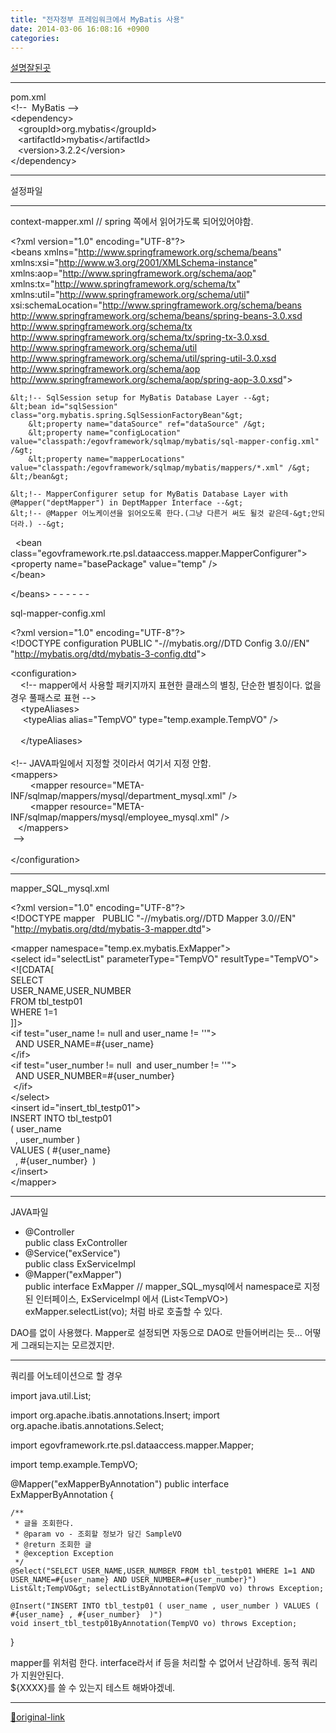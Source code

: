 ```yaml
---
title: "전자정부 프레임워크에서 MyBatis 사용"
date: 2014-03-06 16:08:16 +0900
categories: 
---
```

  

[설명잘된곳](http://mybatis.github.io/mybatis-3/ko/sqlmap-xml.html "설명잘된곳")  
- - - - - -


pom.xml  
&lt;!--  MyBatis --&gt;  
		&lt;dependency&gt;  
		    &lt;groupId&gt;org.mybatis&lt;/groupId&gt;  
		    &lt;artifactId&gt;mybatis&lt;/artifactId&gt;  
		    &lt;version&gt;3.2.2&lt;/version&gt;  
		&lt;/dependency&gt;  
- - - - - -


설정파일  
- - - - - -

context-mapper.xml // spring 쪽에서 읽어가도록 되어있어야함.  
  
&lt;?xml version="1.0" encoding="UTF-8"?&gt;  
&lt;beans xmlns="http://www.springframework.org/schema/beans"  
	xmlns:xsi="http://www.w3.org/2001/XMLSchema-instance"  
	xmlns:aop="http://www.springframework.org/schema/aop"  
	xmlns:tx="http://www.springframework.org/schema/tx"  
	xmlns:util="http://www.springframework.org/schema/util"  
	xsi:schemaLocation="http://www.springframework.org/schema/beans http://www.springframework.org/schema/beans/spring-beans-3.0.xsd  
	http://www.springframework.org/schema/tx http://www.springframework.org/schema/tx/spring-tx-3.0.xsd   
	http://www.springframework.org/schema/util http://www.springframework.org/schema/util/spring-util-3.0.xsd			  
	http://www.springframework.org/schema/aop http://www.springframework.org/schema/aop/spring-aop-3.0.xsd"&gt;  
  
	&lt;!-- SqlSession setup for MyBatis Database Layer --&gt;  
	&lt;bean id="sqlSession" class="org.mybatis.spring.SqlSessionFactoryBean"&gt;  
		&lt;property name="dataSource" ref="dataSource" /&gt;  
		&lt;property name="configLocation" value="classpath:/egovframework/sqlmap/mybatis/sql-mapper-config.xml" /&gt;  
		&lt;property name="mapperLocations" value="classpath:/egovframework/sqlmap/mybatis/mappers/*.xml" /&gt;  
	&lt;/bean&gt;  
  
	&lt;!-- MapperConfigurer setup for MyBatis Database Layer with @Mapper("deptMapper") in DeptMapper Interface --&gt;  
	&lt;!-- @Mapper 어노케이션을 읽어오도록 한다.(그냥 다른거 써도 될것 같은데-&gt;안되더라.) --&gt;	  
 	&lt;bean class="egovframework.rte.psl.dataaccess.mapper.MapperConfigurer"&gt;  
		&lt;property name="basePackage" value="temp" /&gt;  
	&lt;/bean&gt;  
  
&lt;/beans&gt;	- - - - - -

sql-mapper-config.xml  
  
&lt;?xml version="1.0" encoding="UTF-8"?&gt;  
&lt;!DOCTYPE configuration PUBLIC "-//mybatis.org//DTD Config 3.0//EN" "http://mybatis.org/dtd/mybatis-3-config.dtd"&gt;  
  
&lt;configuration&gt;  
    &lt;!-- mapper에서 사용할 패키지까지 표현한 클래스의 별칭, 단순한 별칭이다. 없을 경우 풀패스로 표현 --&gt;  
    &lt;typeAliases&gt;  
    	&lt;typeAlias alias="TempVO" type="temp.example.TempVO" /&gt;  
    	  
    &lt;/typeAliases&gt;  
      
&lt;!-- JAVA파일에서 지정할 것이라서 여기서 지정 안함.  
	&lt;mappers&gt;  
        &lt;mapper resource="META-INF/sqlmap/mappers/mysql/department_mysql.xml" /&gt;  
        &lt;mapper resource="META-INF/sqlmap/mappers/mysql/employee_mysql.xml" /&gt;  
   &lt;/mappers&gt;   
 --&gt;  
   
&lt;/configuration&gt;
- - - - - -

mapper_SQL_mysql.xml  
  
  
&lt;?xml version="1.0" encoding="UTF-8"?&gt;  
&lt;!DOCTYPE mapper   PUBLIC "-//mybatis.org//DTD Mapper 3.0//EN" "http://mybatis.org/dtd/mybatis-3-mapper.dtd"&gt;  
  
&lt;mapper namespace="temp.ex.mybatis.ExMapper"&gt;  
	&lt;select id="selectList" parameterType="TempVO" resultType="TempVO"&gt;  
		&lt;![CDATA[  
			SELECT  
				USER_NAME,USER_NUMBER  
			FROM tbl_testp01   
			WHERE 1=1  
		]]&gt;  
		&lt;if test="user_name != null and user_name != ''"&gt;  
		 	AND USER_NAME=#{user_name}  
		&lt;/if&gt;  
		&lt;if test="user_number != null  and user_number != ''"&gt;  
		 	AND USER_NUMBER=#{user_number}  
		 &lt;/if&gt;		   
	&lt;/select&gt;  
	&lt;insert id="insert_tbl_testp01"&gt;  
			INSERT INTO tbl_testp01   
				( user_name  
				  , user_number )  
			VALUES ( #{user_name}  
				  , #{user_number}  )  
	&lt;/insert&gt;  
&lt;/mapper&gt;  
  
- - - - - -


JAVA파일
- @Controller  
public class ExController
- @Service("exService")  
public class ExServiceImpl
- @Mapper("exMapper")  
public interface ExMapper
// mapper_SQL_mysql에서 namespace로 지정된 인터페이스, ExServiceImpl 에서 (List&lt;TempVO&gt;) exMapper.selectList(vo); 처럼 바로 호출할 수 있다.


DAO를 없이 사용했다. Mapper로 설정되면 자동으로 DAO로 만들어버리는 듯... 어떻게 그래되는지는 모르겠지만.
- - - - - -

쿼리를 어노테이션으로 할 경우

  


import java.util.List;
  

import org.apache.ibatis.annotations.Insert;
import org.apache.ibatis.annotations.Select;
  

import egovframework.rte.psl.dataaccess.mapper.Mapper;
  

import temp.example.TempVO;
  

@Mapper("exMapperByAnnotation")
public interface ExMapperByAnnotation {
		
	/**
	 * 글을 조회한다.
	 * @param vo - 조회할 정보가 담긴 SampleVO
	 * @return 조회한 글
	 * @exception Exception
	 */
	@Select("SELECT USER_NAME,USER_NUMBER FROM tbl_testp01 WHERE 1=1 AND USER_NAME=#{user_name} AND USER_NUMBER=#{user_number}")
	List&lt;TempVO&gt; selectListByAnnotation(TempVO vo) throws Exception;
	
	@Insert("INSERT INTO tbl_testp01 ( user_name , user_number ) VALUES ( #{user_name} , #{user_number}  )")
	void insert_tbl_testp01ByAnnotation(TempVO vo) throws Exception;
	
}

  

mapper를 위처럼 한다.
interface라서 if 등을 처리할 수 없어서 난감하네.
동적 쿼리가 지원안된다.  
${XXXX}를 쓸 수 있는지 테스트 해봐야겠네.
  
  




***
[🔗original-link](http://www.mins01.com/mh/tech/read/866)